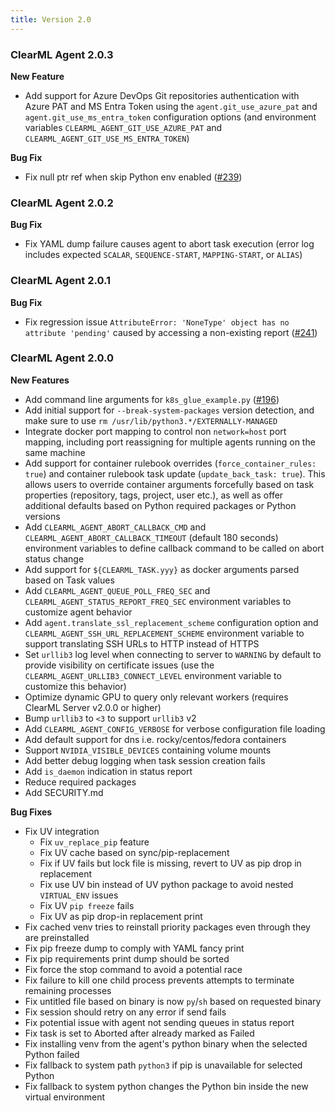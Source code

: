 ```yaml
---
title: Version 2.0
---
```


### ClearML Agent 2.0.3

**New Feature**
* Add support for Azure DevOps Git repositories authentication with Azure PAT and MS Entra Token using the `agent.git_use_azure_pat` 
  and `agent.git_use_ms_entra_token` configuration options (and environment variables `CLEARML_AGENT_GIT_USE_AZURE_PAT` 
  and `CLEARML_AGENT_GIT_USE_MS_ENTRA_TOKEN`)

**Bug Fix**
* Fix null ptr ref when skip Python env enabled ([#239](https://github.com/clearml/clearml-agent/issues/239))

### ClearML Agent 2.0.2

**Bug Fix**
* Fix YAML dump failure causes agent to abort task execution (error log includes expected `SCALAR`, `SEQUENCE-START`, `MAPPING-START`, or `ALIAS`)

### ClearML Agent 2.0.1

**Bug Fix**
* Fix regression issue `AttributeError: 'NoneType' object has no attribute 'pending'` caused by accessing a non-existing report ([#241](https://github.com/clearml/clearml-agent/issues/241))

### ClearML Agent 2.0.0

**New Features**
* Add command line arguments for `k8s_glue_example.py` ([#196](https://github.com/clearml/clearml-agent/pull/196))
* Add initial support for `--break-system-packages` version detection, and make sure to use `rm /usr/lib/python3.*/EXTERNALLY-MANAGED`
* Integrate docker port mapping to control non `network=host` port mapping, including port reassigning for multiple agents running on the same machine
* Add support for container rulebook overrides (`force_container_rules: true`) and container rulebook task update 
  (`update_back_task: true`). This allows users to override container arguments forcefully based on task properties
  (repository, tags, project, user etc.), as well as offer additional defaults based on Python required packages or Python versions
* Add `CLEARML_AGENT_ABORT_CALLBACK_CMD` and `CLEARML_AGENT_ABORT_CALLBACK_TIMEOUT` (default 180 seconds) environment 
  variables to define callback command to be called on abort status change
* Add support for `${CLEARML_TASK.yyy}` as docker arguments parsed based on Task values
* Add `CLEARML_AGENT_QUEUE_POLL_FREQ_SEC` and `CLEARML_AGENT_STATUS_REPORT_FREQ_SEC` environment variables to customize agent behavior
* Add `agent.translate_ssl_replacement_scheme` configuration option and `CLEARML_AGENT_SSH_URL_REPLACEMENT_SCHEME` environment 
  variable to support translating SSH URLs to HTTP instead of HTTPS
* Set `urllib3` log level when connecting to server to `WARNING` by default to provide visibility on certificate issues 
  (use the `CLEARML_AGENT_URLLIB3_CONNECT_LEVEL` environment variable to customize this behavior)
* Optimize dynamic GPU to query only relevant workers (requires ClearML Server v2.0.0 or higher)
* Bump `urllib3` to `<3` to support `urllib3` v2
* Add `CLEARML_AGENT_CONFIG_VERBOSE` for verbose configuration file loading
* Add default support for dns i.e. rocky/centos/fedora containers
* Support `NVIDIA_VISIBLE_DEVICES` containing volume mounts
* Add better debug logging when task session creation fails
* Add `is_daemon` indication in status report
* Reduce required packages
* Add SECURITY.md

**Bug Fixes**
* Fix UV integration
  * Fix `uv_replace_pip` feature
  * Fix UV cache based on sync/pip-replacement
  * Fix if UV fails but lock file is missing, revert to UV as pip drop in replacement
  * Fix use UV bin instead of UV python package to avoid nested `VIRTUAL_ENV` issues
  * Fix UV `pip freeze` fails
  * Fix UV as pip drop-in replacement print
* Fix cached venv tries to reinstall priority packages even through they are preinstalled
* Fix pip freeze dump to comply with YAML fancy print
* Fix pip requirements print dump should be sorted
* Fix force the stop command to avoid a potential race
* Fix failure to kill one child process prevents attempts to terminate remaining processes
* Fix untitled file based on binary is now `py`/`sh` based on requested binary
* Fix session should retry on any error if send fails
* Fix potential issue with agent not sending queues in status report
* Fix task is set to Aborted after already marked as Failed
* Fix installing venv from the agent's python binary when the selected Python failed
* Fix fallback to system path `python3` if pip is unavailable for selected Python 
* Fix fallback to system python changes the Python bin inside the new virtual environment